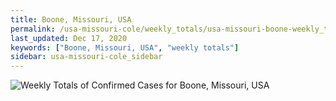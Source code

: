 ```yaml
---
title: Boone, Missouri, USA
permalink: /usa-missouri-cole/weekly_totals/usa-missouri-boone-weekly_totals.html
last_updated: Dec 17, 2020
keywords: ["Boone, Missouri, USA", "weekly totals"]
sidebar: usa-missouri-cole_sidebar
---
```


![Weekly Totals of Confirmed Cases for Boone, Missouri, USA](/covid_tracker/images/graphs/usa-missouri-boone-weekly_totals_graph.png)
